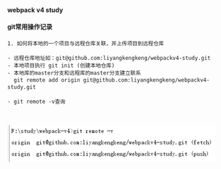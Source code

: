 #### webpack v4 study 
#### git常用操作记录


```
1. 如何将本地的一个项目与远程仓库关联，并上传项目到远程仓库

- 远程仓库地址如：git@github.com:liyangkengkeng/webpackv4-study.git
- 本地项目执行 git init (创建本地仓库)
- 本地库的master分支和远程库的master分支建立联系
  git remote add origin git@github.com:liyangkengkeng/webpackv4-study.git
  
- git remote -v查询

  
```

![avatar](/git.png)
